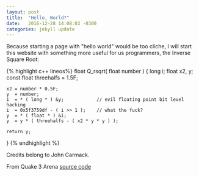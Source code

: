 ```yaml
---
layout: post
title:  "Hello, World?"
date:   2016-12-28 14:08:03 -0300
categories: jekyll update
---
```

Because starting a page with "hello world" would be too cliche, I will start this website with something more useful for us programmers, the Inverse Square Root:

{% highlight c++ lineos%}
float Q_rsqrt( float number )
{
	long i;
	float x2, y;
	const float threehalfs = 1.5F;

	x2 = number * 0.5F;
	y  = number;
	i  = * ( long * ) &y;            // evil floating point bit level hacking
	i  = 0x5f3759df - ( i >> 1 );    // what the fuck?
	y  = * ( float * ) &i;
	y  = y * ( threehalfs - ( x2 * y * y ) );

	return y;
}
{% endhighlight %}

Credits belong to John Carmack.

From Quake 3 Arena [source code](https://github.com/id-Software/Quake-III-Arena)


